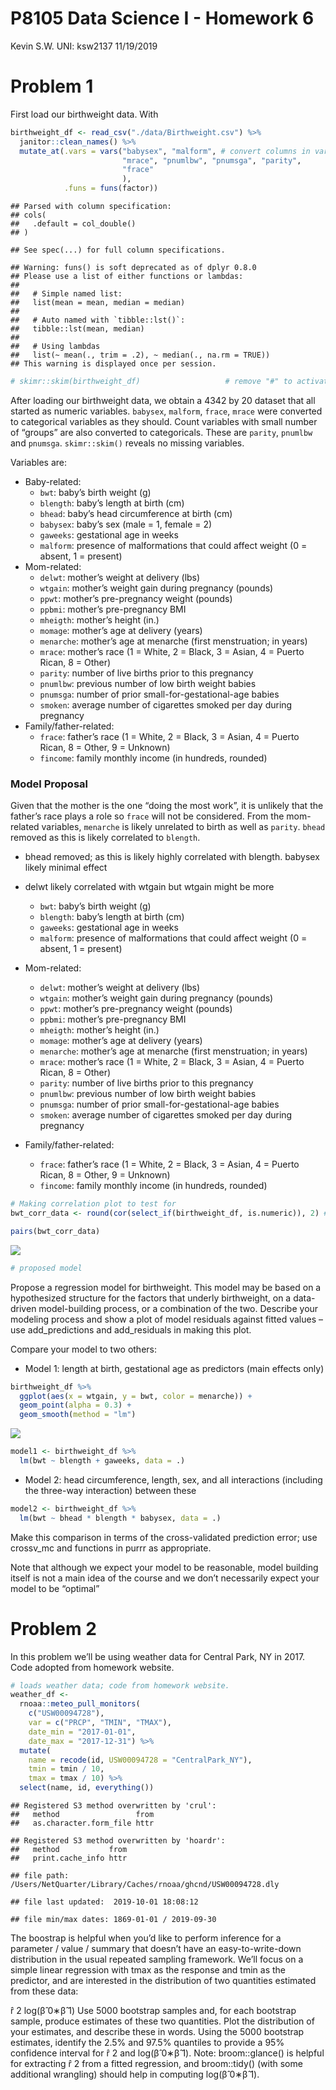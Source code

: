 P8105 Data Science I - Homework 6
================
Kevin S.W. UNI: ksw2137
11/19/2019

# Problem 1

First load our birthweight data. With

``` r
birthweight_df <- read_csv("./data/Birthweight.csv") %>% 
  janitor::clean_names() %>% 
  mutate_at(.vars = vars("babysex", "malform", # convert columns in vars() to factors
                         "mrace", "pnumlbw", "pnumsga", "parity",
                         "frace"
                         ),   
            .funs = funs(factor))
```

    ## Parsed with column specification:
    ## cols(
    ##   .default = col_double()
    ## )

    ## See spec(...) for full column specifications.

    ## Warning: funs() is soft deprecated as of dplyr 0.8.0
    ## Please use a list of either functions or lambdas: 
    ## 
    ##   # Simple named list: 
    ##   list(mean = mean, median = median)
    ## 
    ##   # Auto named with `tibble::lst()`: 
    ##   tibble::lst(mean, median)
    ## 
    ##   # Using lambdas
    ##   list(~ mean(., trim = .2), ~ median(., na.rm = TRUE))
    ## This warning is displayed once per session.

``` r
# skimr::skim(birthweight_df)                   # remove "#" to activate skimr check 
```

After loading our birthweight data, we obtain a 4342 by 20 dataset that
all started as numeric variables. `babysex`, `malform`, `frace`, `mrace`
were converted to categorical variables as they should. Count variables
with small number of “groups” are also converted to categoricals. These
are `parity`, `pnumlbw` and `pnumsga`. `skimr::skim()` reveals no
missing variables.

Variables are:

  - Baby-related:
      - `bwt`: baby’s birth weight (g)
      - `blength`: baby’s length at birth (cm)
      - `bhead`: baby’s head circumference at birth (cm)
      - `babysex`: baby’s sex (male = 1, female = 2)
      - `gaweeks`: gestational age in weeks
      - `malform`: presence of malformations that could affect weight (0
        = absent, 1 = present)
  - Mom-related:
      - `delwt`: mother’s weight at delivery (lbs)
      - `wtgain`: mother’s weight gain during pregnancy (pounds)
      - `ppwt`: mother’s pre-pregnancy weight (pounds)
      - `ppbmi`: mother’s pre-pregnancy BMI
      - `mheigth`: mother’s height (in.)
      - `momage`: mother’s age at delivery (years)
      - `menarche`: mother’s age at menarche (first menstruation; in
        years)
      - `mrace`: mother’s race (1 = White, 2 = Black, 3 = Asian, 4 =
        Puerto Rican, 8 = Other)
      - `parity`: number of live births prior to this pregnancy
      - `pnumlbw`: previous number of low birth weight babies
      - `pnumsga`: number of prior small-for-gestational-age babies
      - `smoken`: average number of cigarettes smoked per day during
        pregnancy
  - Family/father-related:
      - `frace`: father’s race (1 = White, 2 = Black, 3 = Asian, 4 =
        Puerto Rican, 8 = Other, 9 = Unknown)
      - `fincome`: family monthly income (in hundreds, rounded)

### Model Proposal

Given that the mother is the one “doing the most work”, it is unlikely
that the father’s race plays a role so `frace` will not be considered.
From the mom-related variables, `menarche` is likely unrelated to birth
as well as `parity`. `bhead` removed as this is likely correlated to
`blength`.

  - bhead removed; as this is likely highly correlated with blength.
    babysex likely minimal effect

  - delwt likely correlated with wtgain but wtgain might be more
    
      - `bwt`: baby’s birth weight (g)
      - `blength`: baby’s length at birth (cm)
      - `gaweeks`: gestational age in weeks
      - `malform`: presence of malformations that could affect weight (0
        = absent, 1 = present)

  - Mom-related:
    
      - `delwt`: mother’s weight at delivery (lbs)
      - `wtgain`: mother’s weight gain during pregnancy (pounds)
      - `ppwt`: mother’s pre-pregnancy weight (pounds)
      - `ppbmi`: mother’s pre-pregnancy BMI
      - `mheigth`: mother’s height (in.)
      - `momage`: mother’s age at delivery (years)
      - `menarche`: mother’s age at menarche (first menstruation; in
        years)
      - `mrace`: mother’s race (1 = White, 2 = Black, 3 = Asian, 4 =
        Puerto Rican, 8 = Other)
      - `parity`: number of live births prior to this pregnancy
      - `pnumlbw`: previous number of low birth weight babies
      - `pnumsga`: number of prior small-for-gestational-age babies
      - `smoken`: average number of cigarettes smoked per day during
        pregnancy

  - Family/father-related:
    
      - `frace`: father’s race (1 = White, 2 = Black, 3 = Asian, 4 =
        Puerto Rican, 8 = Other, 9 = Unknown)
      - `fincome`: family monthly income (in hundreds, rounded)

<!-- end list -->

``` r
# Making correlation plot to test for 
bwt_corr_data <- round(cor(select_if(birthweight_df, is.numeric)), 2) # obtaining correlation data between all variables

pairs(bwt_corr_data)
```

<img src="p8105_hw6_ksw2137_files/figure-gfm/unnamed-chunk-1-1.png" style="display: block; margin: auto;" />

``` r
# proposed model
```

Propose a regression model for birthweight. This model may be based on a
hypothesized structure for the factors that underly birthweight, on a
data-driven model-building process, or a combination of the two.
Describe your modeling process and show a plot of model residuals
against fitted values – use add\_predictions and add\_residuals in
making this plot.

Compare your model to two others:

  - Model 1: length at birth, gestational age as predictors (main
    effects only)

<!-- end list -->

``` r
birthweight_df %>% 
  ggplot(aes(x = wtgain, y = bwt, color = menarche)) +
  geom_point(alpha = 0.3) +
  geom_smooth(method = "lm")
```

<img src="p8105_hw6_ksw2137_files/figure-gfm/unnamed-chunk-3-1.png" style="display: block; margin: auto;" />

``` r
model1 <- birthweight_df %>% 
  lm(bwt ~ blength + gaweeks, data = .)
```

  - Model 2: head circumference, length, sex, and all interactions
    (including the three-way interaction) between these

<!-- end list -->

``` r
model2 <- birthweight_df %>% 
  lm(bwt ~ bhead * blength * babysex, data = .)
```

Make this comparison in terms of the cross-validated prediction error;
use crossv\_mc and functions in purrr as appropriate.

Note that although we expect your model to be reasonable, model building
itself is not a main idea of the course and we don’t necessarily expect
your model to be “optimal”

# Problem 2

In this problem we’ll be using weather data for Central Park, NY in
2017. Code adopted from homework website.

``` r
# loads weather data; code from homework website.
weather_df <- 
  rnoaa::meteo_pull_monitors(
    c("USW00094728"),
    var = c("PRCP", "TMIN", "TMAX"), 
    date_min = "2017-01-01",
    date_max = "2017-12-31") %>%
  mutate(
    name = recode(id, USW00094728 = "CentralPark_NY"),
    tmin = tmin / 10,
    tmax = tmax / 10) %>%
  select(name, id, everything())
```

    ## Registered S3 method overwritten by 'crul':
    ##   method                 from
    ##   as.character.form_file httr

    ## Registered S3 method overwritten by 'hoardr':
    ##   method           from
    ##   print.cache_info httr

    ## file path:          /Users/NetQuarter/Library/Caches/rnoaa/ghcnd/USW00094728.dly

    ## file last updated:  2019-10-01 18:08:12

    ## file min/max dates: 1869-01-01 / 2019-09-30

The boostrap is helpful when you’d like to perform inference for a
parameter / value / summary that doesn’t have an easy-to-write-down
distribution in the usual repeated sampling framework. We’ll focus on a
simple linear regression with tmax as the response and tmin as the
predictor, and are interested in the distribution of two quantities
estimated from these data:

r̂ 2 log(β̂ 0∗β̂ 1) Use 5000 bootstrap samples and, for each bootstrap
sample, produce estimates of these two quantities. Plot the distribution
of your estimates, and describe these in words. Using the 5000 bootstrap
estimates, identify the 2.5% and 97.5% quantiles to provide a 95%
confidence interval for r̂ 2 and log(β̂ 0∗β̂ 1). Note: broom::glance()
is helpful for extracting r̂ 2 from a fitted regression, and
broom::tidy() (with some additional wrangling) should help in computing
log(β̂ 0∗β̂ 1).
